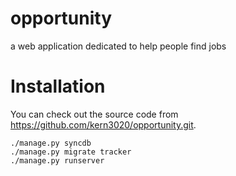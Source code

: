 opportunity
===========

a web application dedicated to help people find jobs

Installation
============

You can check out the source code from https://github.com/kern3020/opportunity.git.

	./manage.py syncdb 
	./manage.py migrate tracker
	./manage.py runserver
